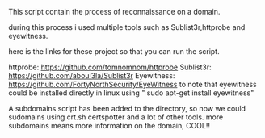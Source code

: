 This script contain the process of reconnaissance on a domain.

during this process i used multiple tools such as Sublist3r,httprobe and eyewitness.

here is the links for these project so that you can run the script.

httprobe: https://github.com/tomnomnom/httprobe
Sublist3r: https://github.com/aboul3la/Sublist3r
Eyewitness: https://github.com/FortyNorthSecurity/EyeWitness
to note that eyewitness could be installed directly in linux using " sudo apt-get install eyewitness"

A subdomains script has been added to the directory, so now we could sudomains using crt.sh certspotter and a lot of other tools.
more subdomains means more information on the domain, COOL!!
